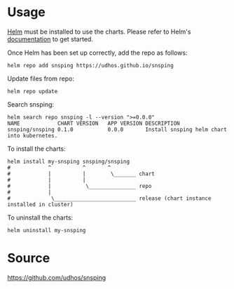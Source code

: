 # Usage

[Helm](https://helm.sh) must be installed to use the charts.  Please refer to
Helm's [documentation](https://helm.sh/docs) to get started.

Once Helm has been set up correctly, add the repo as follows:

    helm repo add snsping https://udhos.github.io/snsping

Update files from repo:

    helm repo update

Search snsping:

    helm search repo snsping -l --version ">=0.0.0"
    NAME            CHART VERSION	APP VERSION	DESCRIPTION
    snsping/snsping	0.1.0        	0.0.0      	Install snsping helm chart into kubernetes.

To install the charts:

    helm install my-snsping snsping/snsping
    #            ^          ^       ^
    #            |          |        \_______ chart
    #            |          |
    #            |           \_______________ repo
    #            |
    #             \__________________________ release (chart instance installed in cluster)

To uninstall the charts:

    helm uninstall my-snsping

# Source

<https://github.com/udhos/snsping>
